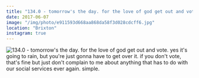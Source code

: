 ```yaml
---
title: "134.0 - tomorrow's the day. for the love of god get out and vote. yes it's going to rain, but you're just gonna have to get over it. if you don't vote, that's fine but just don't complain to me about anything that has to do with our social services ever again. simple."
date: 2017-06-07
image: "/img/photo/e911593d668aa868da58f3d028cdcff6.jpg"
location: "Brixton"
instagram: true
---
```


![134.0 - tomorrow's the day. for the love of god get out and vote. yes it's going to rain, but you're just gonna have to get over it. if you don't vote, that's fine but just don't complain to me about anything that has to do with our social services ever again. simple.](/img/photo/e911593d668aa868da58f3d028cdcff6.jpg)
